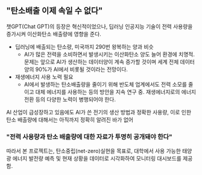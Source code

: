 ## "탄소배출 이제 속일 수 없다"

챗GPT(Chat GPT)의 등장은 혁신적이었으나, 딥러닝 인공지능 기술이 전력 사용량을 증가시켜 이산화탄소 배출량에 영향을 준다.
- 딥러닝에 배출되는 탄소량, 미국까지 290번 왕복하는 양과 비슷
  - AI가 많은 전력을 소비하면서 발생시키는 이산화탄소 양도 늘어 환경에 치명적. 문제는 앞으로 AI가 생산하는 데이터양이 계속 증가할 것이며 세계 전체 데이터양의 90%가 AI에서 비롯될 것이라는 전망이다.
- 재생에너지 사용 노력 필요
   - AI에서 발생하는 탄소배출량을 줄이기 위해 반도체 업계에서도 전력 소모를 줄이고 대체 에너지를 사용하는 등의 방안을 지속 연구 중. 재생에너지로의 에너지 전환 등의 다양한 노력이 병행되어야 한다.
 
AI 산업이 급성장하고 있음에도 AI가 쓴 전기의 생산 방법과 정확한 사용량, 이로 인한 탄소 배출량에 대해서는 아직까지 정확히 알려진 바가 없어
  ### "전력 사용량과 탄소 배출량에 대한 자료가 투명히 공개돼야 한다"

  따라서 본 프로젝트는,
  탄소중립(net-zero)실현을 목표로, 대학에서 사용 가능한 태양광 에너지 발전량 예측 및 현재 상황을 데이터로 시각화하여 모니터링 대시보드를 제공함.
